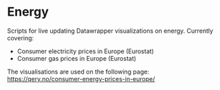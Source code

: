 # Energy

Scripts for live updating Datawrapper visualizations on energy. Currently covering: 
- Consumer electricity prices in Europe (Eurostat)
- Consumer gas prices in Europe (Eurostat)

The visualisations are used on the following page: https://qery.no/consumer-energy-prices-in-europe/

